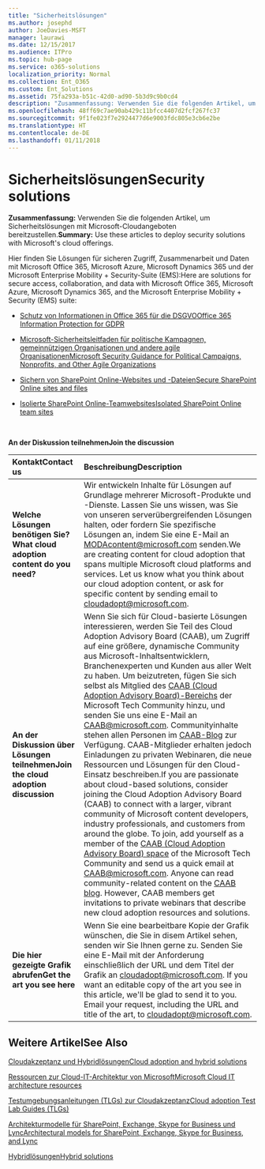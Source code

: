 ```yaml
---
title: "Sicherheitslösungen"
ms.author: josephd
author: JoeDavies-MSFT
manager: laurawi
ms.date: 12/15/2017
ms.audience: ITPro
ms.topic: hub-page
ms.service: o365-solutions
localization_priority: Normal
ms.collection: Ent_O365
ms.custom: Ent_Solutions
ms.assetid: 75fa293a-b51c-42d0-ad90-5b3d9c9b0cd4
description: "Zusammenfassung: Verwenden Sie die folgenden Artikel, um Sicherheitslösungen mit Microsoft-Cloudangeboten bereitzustellen."
ms.openlocfilehash: 48ff69c7ae90ab429c11bfcc4407d2fcf267fc37
ms.sourcegitcommit: 9f1fe023f7e2924477d6e9003fdc805e3cb6e2be
ms.translationtype: HT
ms.contentlocale: de-DE
ms.lasthandoff: 01/11/2018
---
```

# <a name="security-solutions"></a><span data-ttu-id="8860d-103">Sicherheitslösungen</span><span class="sxs-lookup"><span data-stu-id="8860d-103">Security solutions</span></span>

 <span data-ttu-id="8860d-104">**Zusammenfassung:** Verwenden Sie die folgenden Artikel, um Sicherheitslösungen mit Microsoft-Cloudangeboten bereitzustellen.</span><span class="sxs-lookup"><span data-stu-id="8860d-104">**Summary:** Use these articles to deploy security solutions with Microsoft's cloud offerings.</span></span>
  
<span data-ttu-id="8860d-105">Hier finden Sie Lösungen für sicheren Zugriff, Zusammenarbeit und Daten mit Microsoft Office 365, Microsoft Azure, Microsoft Dynamics 365 und der Microsoft Enterprise Mobility + Security-Suite (EMS):</span><span class="sxs-lookup"><span data-stu-id="8860d-105">Here are solutions for secure access, collaboration, and data with Microsoft Office 365, Microsoft Azure, Microsoft Dynamics 365, and the Microsoft Enterprise Mobility + Security (EMS) suite:</span></span>

- [<span data-ttu-id="8860d-106">Schutz von Informationen in Office 365 für die DSGVO</span><span class="sxs-lookup"><span data-stu-id="8860d-106">Office 365 Information Protection for GDPR</span></span>](office-365-information-protection-for-gdpr.md)
  
- [<span data-ttu-id="8860d-107">Microsoft-Sicherheitsleitfaden für politische Kampagnen, gemeinnützigen Organisationen und andere agile Organisationen</span><span class="sxs-lookup"><span data-stu-id="8860d-107">Microsoft Security Guidance for Political Campaigns, Nonprofits, and Other Agile Organizations</span></span>](microsoft-security-guidance-for-political-campaigns-nonprofits-and-other-agile-o.md)
    
- [<span data-ttu-id="8860d-108">Sichern von SharePoint Online-Websites und -Dateien</span><span class="sxs-lookup"><span data-stu-id="8860d-108">Secure SharePoint Online sites and files</span></span>](secure-sharepoint-online-sites-and-files.md)
    
- [<span data-ttu-id="8860d-109">Isolierte SharePoint Online-Teamwebsites</span><span class="sxs-lookup"><span data-stu-id="8860d-109">Isolated SharePoint Online team sites</span></span>](isolated-sharepoint-online-team-sites.md)
<br/>
    
<span data-ttu-id="8860d-110">**An der Diskussion teilnehmen**</span><span class="sxs-lookup"><span data-stu-id="8860d-110">**Join the discussion**</span></span>

|<span data-ttu-id="8860d-111">**Kontakt**</span><span class="sxs-lookup"><span data-stu-id="8860d-111">**Contact us**</span></span>|<span data-ttu-id="8860d-112">**Beschreibung**</span><span class="sxs-lookup"><span data-stu-id="8860d-112">**Description**</span></span>|
|:-----|:-----|
|<span data-ttu-id="8860d-113">**Welche Lösungen benötigen Sie?**</span><span class="sxs-lookup"><span data-stu-id="8860d-113">**What cloud adoption content do you need?**</span></span> <br/> |<span data-ttu-id="8860d-p101">Wir entwickeln Inhalte für Lösungen auf Grundlage mehrerer Microsoft-Produkte und -Dienste. Lassen Sie uns wissen, was Sie von unseren serverübergreifenden Lösungen halten, oder fordern Sie spezifische Lösungen an, indem Sie eine E-Mail an [MODAcontent@microsoft.com](mailto:cloudadopt@microsoft.com?Subject=[Cloud%20Adoption%20Content%20Feedback]:%20) senden.</span><span class="sxs-lookup"><span data-stu-id="8860d-p101">We are creating content for cloud adoption that spans multiple Microsoft cloud platforms and services. Let us know what you think about our cloud adoption content, or ask for specific content by sending email to [cloudadopt@microsoft.com](mailto:cloudadopt@microsoft.com?Subject=[Cloud%20Adoption%20Content%20Feedback]:%20).  </span></span><br/> |
|<span data-ttu-id="8860d-116">**An der Diskussion über Lösungen teilnehmen**</span><span class="sxs-lookup"><span data-stu-id="8860d-116">**Join the cloud adoption discussion**</span></span> <br/> |<span data-ttu-id="8860d-p102">Wenn Sie sich für Cloud-basierte Lösungen interessieren, werden Sie Teil des Cloud Adoption Advisory Board (CAAB), um Zugriff auf eine größere, dynamische Community aus Microsoft-Inhaltsentwicklern, Branchenexperten und Kunden aus aller Welt zu haben. Um beizutreten, fügen Sie sich selbst als Mitglied des [CAAB (Cloud Adoption Advisory Board)-Bereichs](https://aka.ms/caab) der Microsoft Tech Community hinzu, und senden Sie uns eine E-Mail an [CAAB@microsoft.com](mailto:caab@microsoft.com?Subject=I%20just%20joined%20the%20Cloud%20Adoption%20Advisory%20Board!). Communityinhalte stehen allen Personen im [CAAB-Blog](https://blogs.technet.com/b/solutions_advisory_board/) zur Verfügung. CAAB-Mitglieder erhalten jedoch Einladungen zu privaten Webinaren, die neue Ressourcen und Lösungen für den Cloud-Einsatz beschreiben.</span><span class="sxs-lookup"><span data-stu-id="8860d-p102">If you are passionate about cloud-based solutions, consider joining the Cloud Adoption Advisory Board (CAAB) to connect with a larger, vibrant community of Microsoft content developers, industry professionals, and customers from around the globe. To join, add yourself as a member of the [CAAB (Cloud Adoption Advisory Board) space](https://aka.ms/caab) of the Microsoft Tech Community and send us a quick email at [CAAB@microsoft.com](mailto:caab@microsoft.com?Subject=I%20just%20joined%20the%20Cloud%20Adoption%20Advisory%20Board!). Anyone can read community-related content on the [CAAB blog](https://blogs.technet.com/b/solutions_advisory_board/). However, CAAB members get invitations to private webinars that describe new cloud adoption resources and solutions.  </span></span><br/> |
|<span data-ttu-id="8860d-120">**Die hier gezeigte Grafik abrufen**</span><span class="sxs-lookup"><span data-stu-id="8860d-120">**Get the art you see here**</span></span> <br/> |<span data-ttu-id="8860d-p103">Wenn Sie eine bearbeitbare Kopie der Grafik wünschen, die Sie in disem Artikel sehen, senden wir Sie Ihnen gerne zu. Senden Sie eine E-Mail mit der Anforderung einschließlich der URL und dem Titel der Grafik an [cloudadopt@microsoft.com](mailto:cloudadopt@microsoft.com?subject=[Art%20Request]:%20).  </span><span class="sxs-lookup"><span data-stu-id="8860d-p103">If you want an editable copy of the art you see in this article, we'll be glad to send it to you. Email your request, including the URL and title of the art, to [cloudadopt@microsoft.com](mailto:cloudadopt@microsoft.com?subject=[Art%20Request]:%20).  </span></span><br/> |
   
## <a name="see-also"></a><span data-ttu-id="8860d-123">Weitere Artikel</span><span class="sxs-lookup"><span data-stu-id="8860d-123">See Also</span></span>

[<span data-ttu-id="8860d-124">Cloudakzeptanz und Hybridlösungen</span><span class="sxs-lookup"><span data-stu-id="8860d-124">Cloud adoption and hybrid solutions</span></span>](cloud-adoption-and-hybrid-solutions.md)
  
[<span data-ttu-id="8860d-125">Ressourcen zur Cloud-IT-Architektur von Microsoft</span><span class="sxs-lookup"><span data-stu-id="8860d-125">Microsoft Cloud IT architecture resources</span></span>](microsoft-cloud-it-architecture-resources.md)
  
[<span data-ttu-id="8860d-126">Testumgebungsanleitungen (TLGs) zur Cloudakzeptanz</span><span class="sxs-lookup"><span data-stu-id="8860d-126">Cloud adoption Test Lab Guides (TLGs)</span></span>](cloud-adoption-test-lab-guides-tlgs.md)
  
[<span data-ttu-id="8860d-127">Architekturmodelle für SharePoint, Exchange, Skype for Business und Lync</span><span class="sxs-lookup"><span data-stu-id="8860d-127">Architectural models for SharePoint, Exchange, Skype for Business, and Lync</span></span>](architectural-models-for-sharepoint-exchange-skype-for-business-and-lync.md)
  
[<span data-ttu-id="8860d-128">Hybridlösungen</span><span class="sxs-lookup"><span data-stu-id="8860d-128">Hybrid solutions</span></span>](hybrid-solutions.md)


